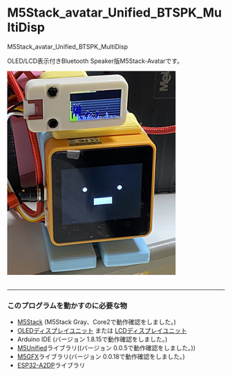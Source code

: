 # M5Stack_avatar_Unified_BTSPK_MultiDisp
M5Stack_avatar_Unified_BTSPK_MultiDisp

OLED/LCD表示付きBluetooth Speaker版M5Stack-Avatarです。<br>

![画像1](images/image1.png)<br><br>


---
### このプログラムを動かすのに必要な物 ###
* [M5Stack](http://www.m5stack.com/ "Title") (M5Stack Gray、Core2で動作確認をしました。)<br>
* [OLEDディスプレイユニット](https://www.switch-science.com/catalog/7233/ "Title") または [ LCDディスプレイユニット](https://www.switch-science.com/catalog/7358/ "Title")
* Arduino IDE (バージョン 1.8.15で動作確認をしました。)<br>
* [M5Unified](https://github.com/m5stack/M5Unified/tree/develop/ "Title")ライブラリ((バージョン 0.0.5で動作確認をしました。))<br>
* [M5GFX](https://github.com/m5stack/M5GFX/tree/develop/ "Title")ライブラリ(バージョン 0.0.18で動作確認をしました。)<br>
* [ESP32-A2DP](https://github.com/pschatzmann/ESP32-A2DP/ "Title")ライブラリ<br>
<br><br>
